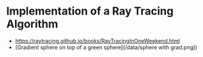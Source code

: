 # Implementation of a Ray Tracing Algorithm
- https://raytracing.github.io/books/RayTracingInOneWeekend.html 
- [Gradient sphere on top of a green sphere](/data/sphere with grad.png))
